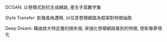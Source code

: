 DCGAN: 以卷積式對抗生成網路, 產生手寫數字集

Style Transfer: 影像風格遷移, 以任意卷積網路為框架對特徵抽取

Deep Dream: 藉由放大特定層的損失值, 來強化卷積網路看到的特徵, 使影像夢境化